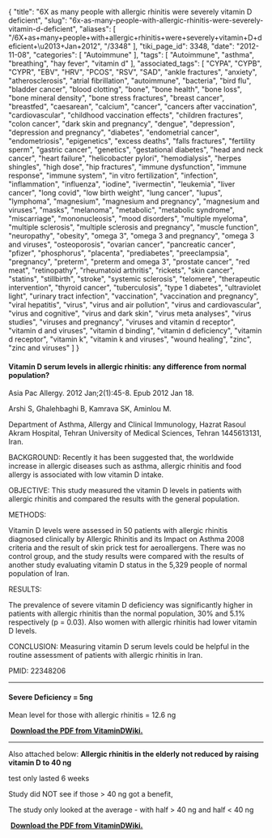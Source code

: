 {
    "title": "6X as many people with allergic rhinitis were severely vitamin D deficient",
    "slug": "6x-as-many-people-with-allergic-rhinitis-were-severely-vitamin-d-deficient",
    "aliases": [
        "/6X+as+many+people+with+allergic+rhinitis+were+severely+vitamin+D+deficient+\u2013+Jan+2012",
        "/3348"
    ],
    "tiki_page_id": 3348,
    "date": "2012-11-08",
    "categories": [
        "Autoimmune"
    ],
    "tags": [
        "Autoimmune",
        "asthma",
        "breathing",
        "hay fever",
        "vitamin d"
    ],
    "associated_tags": [
        "CYPA",
        "CYPB",
        "CYPR",
        "EBV",
        "HRV",
        "PCOS",
        "RSV",
        "SAD",
        "ankle fractures",
        "anxiety",
        "atherosclerosis",
        "atrial fibrillation",
        "autoimmune",
        "bacteria",
        "bird flu",
        "bladder cancer",
        "blood clotting",
        "bone",
        "bone health",
        "bone loss",
        "bone mineral density",
        "bone stress fractures",
        "breast cancer",
        "breastfed",
        "caesarean",
        "calcium",
        "cancer",
        "cancers after vaccination",
        "cardiovascular",
        "childhood vaccination effects",
        "children fractures",
        "colon cancer",
        "dark skin and pregnancy",
        "dengue",
        "depression",
        "depression and pregnancy",
        "diabetes",
        "endometrial cancer",
        "endometriosis",
        "epigenetics",
        "excess deaths",
        "falls fractures",
        "fertility sperm",
        "gastric cancer",
        "genetics",
        "gestational diabetes",
        "head and neck cancer",
        "heart failure",
        "helicobacter pylori",
        "hemodialysis",
        "herpes shingles",
        "high dose",
        "hip fractures",
        "immune dysfunction",
        "immune response",
        "immune system",
        "in vitro fertilization",
        "infection",
        "inflammation",
        "influenza",
        "iodine",
        "ivermectin",
        "leukemia",
        "liver cancer",
        "long covid",
        "low birth weight",
        "lung cancer",
        "lupus",
        "lymphoma",
        "magnesium",
        "magnesium and pregnancy",
        "magnesium and viruses",
        "masks",
        "melanoma",
        "metabolic",
        "metabolic syndrome",
        "miscarriage",
        "mononucleosis",
        "mood disorders",
        "multiple myeloma",
        "multiple sclerosis",
        "multiple sclerosis and pregnancy",
        "muscle function",
        "neuropathy",
        "obesity",
        "omega 3",
        "omega 3 and pregnancy",
        "omega 3 and viruses",
        "osteoporosis",
        "ovarian cancer",
        "pancreatic cancer",
        "pfizer",
        "phosphorus",
        "placenta",
        "prediabetes",
        "preeclampsia",
        "pregnancy",
        "preterm",
        "preterm and omega 3",
        "prostate cancer",
        "red meat",
        "retinopathy",
        "rheumatoid arthritis",
        "rickets",
        "skin cancer",
        "statins",
        "stillbirth",
        "stroke",
        "systemic sclerosis",
        "telomere",
        "therapeutic intervention",
        "thyroid cancer",
        "tuberculosis",
        "type 1 diabetes",
        "ultraviolet light",
        "urinary tract infection",
        "vaccination",
        "vaccination and pregnancy",
        "viral hepatitis",
        "virus",
        "virus and air pollution",
        "virus and cardiovascular",
        "virus and cognitive",
        "virus and dark skin",
        "virus meta analyses",
        "virus studies",
        "viruses and pregnancy",
        "viruses and vitamin d receptor",
        "vitamin d and viruses",
        "vitamin d binding",
        "vitamin d deficiency",
        "vitamin d receptor",
        "vitamin k",
        "vitamin k and viruses",
        "wound healing",
        "zinc",
        "zinc and viruses"
    ]
}


#### Vitamin D serum levels in allergic rhinitis: any difference from normal population?

Asia Pac Allergy. 2012 Jan;2(1):45-8. Epub 2012 Jan 18.

Arshi S, Ghalehbaghi B, Kamrava SK, Aminlou M.

Department of Asthma, Allergy and Clinical Immunology, Hazrat Rasoul Akram Hospital, Tehran University of Medical Sciences, Tehran 1445613131, Iran.

BACKGROUND: Recently it has been suggested that, the worldwide increase in allergic diseases such as asthma, allergic rhinitis and food allergy is associated with low vitamin D intake.

OBJECTIVE: This study measured the vitamin D levels in patients with allergic rhinitis and compared the results with the general population.

METHODS:

Vitamin D levels were assessed in 50 patients with allergic rhinitis diagnosed clinically by Allergic Rhinitis and its Impact on Asthma 2008 criteria and the result of skin prick test for aeroallergens. There was no control group, and the study results were compared with the results of another study evaluating vitamin D status in the 5,329 people of normal population of Iran.

RESULTS:

The prevalence of severe vitamin D deficiency was significantly higher in patients with allergic rhinitis than the normal population, 30% and 5.1% respectively (p = 0.03). Also women with allergic rhinitis had lower vitamin D levels.

CONCLUSION: Measuring vitamin D serum levels could be helpful in the routine assessment of patients with allergic rhinitis in Iran.

PMID: 22348206

---

#### Severe Deficiency = 5ng  
Mean level for those with allergic rhinitis = 12.6 ng

 **<i class="fas fa-file-pdf" style="margin-right: 0.3em;"></i><a href="https://d378j1rmrlek7x.cloudfront.net/attachments/pdf/allergic-rhinitis.pdf">Download the PDF from VitaminDWiki.</a>** 

---

Also attached below:  **Allergic rhinitis in the elderly not reduced by raising vitamin D to 40 ng** 

test only lasted 6 weeks

Study did NOT see if those > 40 ng got a benefit,

The study only looked at the average - with half > 40 ng and half < 40 ng

 **<i class="fas fa-file-pdf" style="margin-right: 0.3em;"></i><a href="https://d378j1rmrlek7x.cloudfront.net/attachments/pdf/allergic-rhinitis-in-the-elderly-not-reduced-by-raising-vitamin-d-to-40-ng.pdf">Download the PDF from VitaminDWiki.</a>**